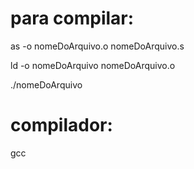 # para compilar: 

  as -o nomeDoArquivo.o nomeDoArquivo.s
 
  ld -o nomeDoArquivo nomeDoArquivo.o
  
  ./nomeDoArquivo

# compilador:
  
  gcc
